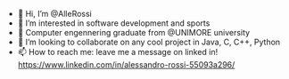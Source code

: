 - 👋 Hi, I’m @AlleRossi
- 👀 I’m interested in software development and sports
- 🌱 Computer engennering graduate from @UNIMORE university
- 💞️ I’m looking to collaborate on any cool project in Java, C, C++, Python 
- 📫 How to reach me: leave me a message on linked in!    https://www.linkedin.com/in/alessandro-rossi-55093a296/

<!---
AlleRossi/AlleRossi is a ✨ special ✨ repository because its `README.md` (this file) appears on your GitHub profile.
You can click the Preview link to take a look at your changes.
--->
